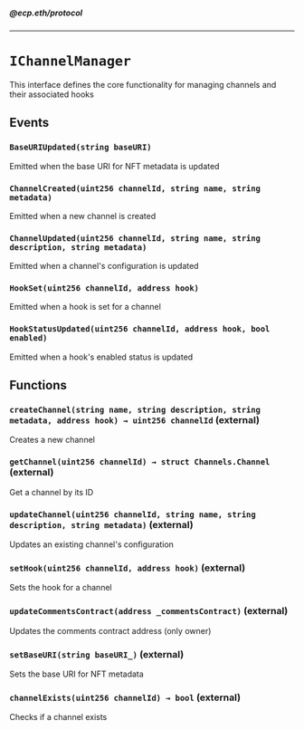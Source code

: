 ##### @ecp.eth/protocol

----

# `IChannelManager`

This interface defines the core functionality for managing channels and their associated hooks







## Events

### `BaseURIUpdated(string baseURI)`

Emitted when the base URI for NFT metadata is updated




### `ChannelCreated(uint256 channelId, string name, string metadata)`

Emitted when a new channel is created




### `ChannelUpdated(uint256 channelId, string name, string description, string metadata)`

Emitted when a channel's configuration is updated




### `HookSet(uint256 channelId, address hook)`

Emitted when a hook is set for a channel




### `HookStatusUpdated(uint256 channelId, address hook, bool enabled)`

Emitted when a hook's enabled status is updated





## Functions

### `createChannel(string name, string description, string metadata, address hook) → uint256 channelId` (external)

Creates a new channel




### `getChannel(uint256 channelId) → struct Channels.Channel` (external)

Get a channel by its ID




### `updateChannel(uint256 channelId, string name, string description, string metadata)` (external)

Updates an existing channel's configuration




### `setHook(uint256 channelId, address hook)` (external)

Sets the hook for a channel




### `updateCommentsContract(address _commentsContract)` (external)

Updates the comments contract address (only owner)




### `setBaseURI(string baseURI_)` (external)

Sets the base URI for NFT metadata




### `channelExists(uint256 channelId) → bool` (external)

Checks if a channel exists






